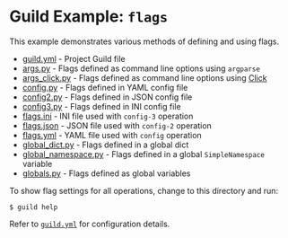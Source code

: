 # Guild Example: `flags`

This example demonstrates various methods of defining and using flags.

- [guild.yml](guild.yml) - Project Guild file
- [args.py](args.py) - Flags defined as command line options using
  `argparse`
- [args_click.py](args_click.py) - Flags defined as command line
  options using [Click](https://click.palletsprojects.com/)
- [config.py](config.py) - Flags defined in YAML config file
- [config2.py](config2.py) - Flags defined in JSON config file
- [config3.py](config3.py) - Flags defined in INI config file
- [flags.ini](flags.ini) - INI file used with `config-3` operation
- [flags.json](flags.json) - JSON file used with `config-2` operation
- [flags.yml](flags.yml) - YAML file used with `config` operation
- [global_dict.py](global_dict.py) - Flags defined in a global dict
- [global_namespace.py](global_namespace.py) - Flags defined in a
  global `SimpleNamespace` variable
- [globals.py](globals.py) - Flags defined as global variables

To show flag settings for all operations, change to this directory and run:

    $ guild help

Refer to [`guild.yml`](guild.yml) for configuration details.
